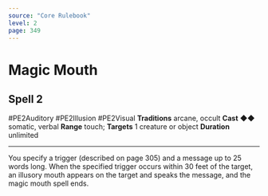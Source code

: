 ```yaml
---
source: "Core Rulebook"
level: 2
page: 349
---
```


# Magic Mouth
## Spell 2
#PE2Auditory #PE2Illusion #PE2Visual 
**Traditions** arcane, occult
**Cast** ◆◆ somatic, verbal
**Range** touch; **Targets** 1 creature or object
**Duration** unlimited

-----
You specify a trigger (described on page 305) and a message up to 25 words long. When the specified trigger occurs within 30 feet of the target, an illusory mouth appears on the target and speaks the message, and the magic mouth spell ends.